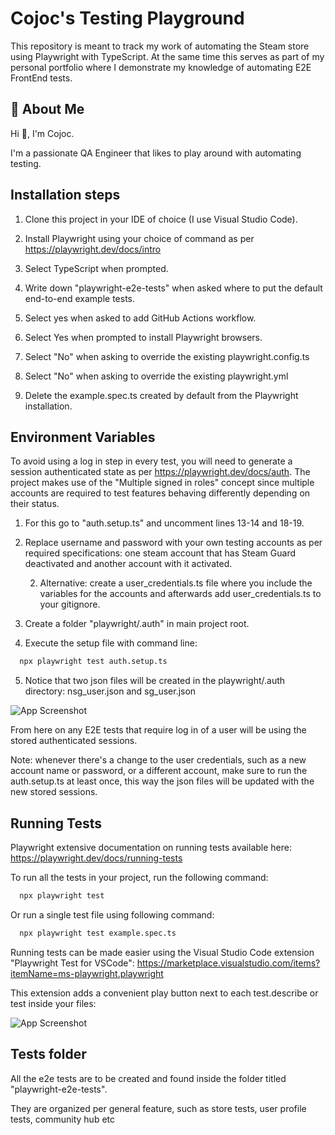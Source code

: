 
# Cojoc's Testing Playground

This repository is meant to track my work of automating the Steam store using Playwright with TypeScript. At the same time this serves as part of my personal portfolio where I demonstrate my knowledge of automating E2E FrontEnd tests.
## 🚀 About Me
Hi 👋, I'm Cojoc.

I'm a passionate QA Engineer that likes to play around with automating testing.


## Installation steps

1. Clone this project in your IDE of choice (I use Visual Studio Code).

2. Install Playwright using your choice of command as per https://playwright.dev/docs/intro

3. Select TypeScript when prompted.

4. Write down "playwright-e2e-tests" when asked where to put the default end-to-end example tests.

5. Select yes when asked to add GitHub Actions workflow.

6. Select Yes when prompted to install Playwright browsers.

7. Select "No" when asking to override the existing playwright.config.ts

8. Select "No" when asking to override the existing playwright.yml

9. Delete the example.spec.ts created by default from the Playwright installation.


## Environment Variables

To avoid using a log in step in every test, you will need to generate a session authenticated state as per https://playwright.dev/docs/auth. The project makes use of the "Multiple signed in roles" concept since multiple accounts are required to test features behaving differently depending on their status.

1. For this go to "auth.setup.ts" and uncomment lines 13-14 and 18-19.
2. Replace username and password with your own testing accounts as per required specifications: one steam account that has Steam Guard deactivated and another account with it activated.

    2. Alternative: create a user_credentials.ts file where you include the variables for the accounts and afterwards add user_credentials.ts to your gitignore.
3. Create a folder "playwright/.auth" in main project root.
4. Execute the setup file with command line:
  ```bash
    npx playwright test auth.setup.ts
  ```
5. Notice that two json files will be created in the playwright/.auth directory: nsg_user.json and sg_user.json

  ![App Screenshot](https://i.imgur.com/6k051Qp.png)

From here on any E2E tests that require log in of a user will be using the stored authenticated sessions.

Note: whenever there's a change to the user credentials, such as a new account name or password, or a different account, make sure to run the auth.setup.ts at least once, this way the json files will be updated with the new stored sessions.


## Running Tests

Playwright extensive documentation on running tests available here: https://playwright.dev/docs/running-tests

To run all the tests in your project, run the following command:

```bash
  npx playwright test
```

Or run a single test file using following command:

```bash
  npx playwright test example.spec.ts
```

Running tests can be made easier using the Visual Studio Code extension "Playwright Test for VSCode": https://marketplace.visualstudio.com/items?itemName=ms-playwright.playwright

This extension adds a convenient play button next to each test.describe or test inside your files:

![App Screenshot](https://i.imgur.com/2FoSxwB.png)


## Tests folder

All the e2e tests are to be created and found inside the folder titled "playwright-e2e-tests".

They are organized per general feature, such as store tests, user profile tests, community hub etc